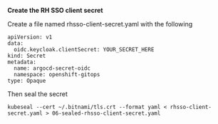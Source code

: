 __Create the RH SSO client secret__

Create a file named rhsso-client-secret.yaml with the following

~~~
apiVersion: v1
data:
  oidc.keycloak.clientSecret: YOUR_SECRET_HERE
kind: Secret
metadata:
  name: argocd-secret-oidc
  namespace: openshift-gitops
type: Opaque
~~~

Then seal the secret

`kubeseal --cert ~/.bitnami/tls.crt --format yaml < rhsso-client-secret.yaml > 06-sealed-rhsso-client-secret.yaml`